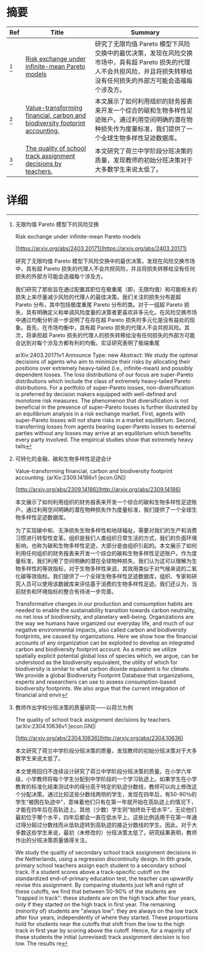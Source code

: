 # 摘要

| Ref | Title | Summary |
| --- | --- | --- |
| [^1] | [Risk exchange under infinite-mean Pareto models](https://arxiv.org/abs/2403.20171) | 研究了无限均值 Pareto 模型下风险交换中的最优决策，发现在风险交换市场中，具有超 Pareto 损失的代理人不会共担风险，并且将损失转移给没有任何损失的外部方可能会造福每个涉及方。 |
| [^2] | [Value-transforming financial, carbon and biodiversity footprint accounting.](http://arxiv.org/abs/2309.14186) | 本文展示了如何利用组织的财务报表来开发一个综合的碳和生物多样性足迹账户。通过利用空间明确的潜在物种损失作为度量标准，我们提供了一个全球生物多样性足迹数据库。 |
| [^3] | [The quality of school track assignment decisions by teachers.](http://arxiv.org/abs/2304.10636) | 本文研究了荷兰中学阶段分班决策的质量，发现教师的初始分班决策对于大多数学生来说太低了。 |

# 详细

[^1]: 无限均值 Pareto 模型下的风险交换

    Risk exchange under infinite-mean Pareto models

    [https://arxiv.org/abs/2403.20171](https://arxiv.org/abs/2403.20171)

    研究了无限均值 Pareto 模型下风险交换中的最优决策，发现在风险交换市场中，具有超 Pareto 损失的代理人不会共担风险，并且将损失转移给没有任何损失的外部方可能会造福每个涉及方。

    

    我们研究了那些旨在通过配置其职位在极重尾（即，无限均值）和可能相关的损失上来尽量减少风险的代理人的最佳决策。我们关注的损失分布是超 Pareto 分布，其中包括极度重尾 Pareto 分布的类。对于一组超 Pareto 损失，具有明确定义和单调风险度量的决策者更喜欢非多元化。在风险交换市场中通过均衡分析进一步说明了在存在超 Pareto 损失时多元化是没有益处的现象。首先，在市场均衡中，具有超 Pareto 损失的代理人不会共担风险。其次，将承担超 Pareto 损失的代理人的损失转移给没有任何损失的外部方可能会达到对每个涉及方都有利的均衡。实证研究表明了极端重尾

    arXiv:2403.20171v1 Announce Type: new  Abstract: We study the optimal decisions of agents who aim to minimize their risks by allocating their positions over extremely heavy-tailed (i.e., infinite-mean) and possibly dependent losses. The loss distributions of our focus are super-Pareto distributions which include the class of extremely heavy-tailed Pareto distributions. For a portfolio of super-Pareto losses, non-diversification is preferred by decision makers equipped with well-defined and monotone risk measures. The phenomenon that diversification is not beneficial in the presence of super-Pareto losses is further illustrated by an equilibrium analysis in a risk exchange market. First, agents with super-Pareto losses will not share risks in a market equilibrium. Second, transferring losses from agents bearing super-Pareto losses to external parties without any losses may arrive at an equilibrium which benefits every party involved. The empirical studies show that extremely heavy tails
    
[^2]: 可转化的金融、碳和生物多样性足迹会计

    Value-transforming financial, carbon and biodiversity footprint accounting. (arXiv:2309.14186v1 [econ.GN])

    [http://arxiv.org/abs/2309.14186](http://arxiv.org/abs/2309.14186)

    本文展示了如何利用组织的财务报表来开发一个综合的碳和生物多样性足迹账户。通过利用空间明确的潜在物种损失作为度量标准，我们提供了一个全球生物多样性足迹数据库。

    

    为了实现碳中和、无净损失生物多样性和地球福祉，需要对我们的生产和消费习惯进行转型性变革。组织是我们人类组织日常生活的方式，我们的负面环境影响，也称为碳和生物多样性足迹，大部分是由组织引起的。本文展示了如何利用任何组织的财务报表来开发一个综合的碳和生物多样性足迹账户。作为度量标准，我们利用了空间明确的潜在全球物种损失，我们认为这可以理解为生物多样性的等效指标，对于生物多样性来说，其效用类似于对气候来说的二氧化碳等效指标。我们提供了一个全球生物多样性足迹数据库，组织、专家和研究人员可以使用该数据库来评估基于消费的生物多样性足迹。我们还认为，当前财务和环境指标的整合有待进一步完善。

    Transformative changes in our production and consumption habits are needed to enable the sustainability transition towards carbon neutrality, no net loss of biodiversity, and planetary well-being. Organizations are the way we humans have organized our everyday life, and much of our negative environmental impacts, also called carbon and biodiversity footprints, are caused by organizations. Here we show how the financial accounts of any organization can be exploited to develop an integrated carbon and biodiversity footprint account. As a metric we utilize spatially explicit potential global loss of species which, we argue, can be understood as the biodiversity equivalent, the utility of which for biodiversity is similar to what carbon dioxide equivalent is for climate. We provide a global Biodiversity Footprint Database that organizations, experts and researchers can use to assess consumption-based biodiversity footprints. We also argue that the current integration of financial and envir
    
[^3]: 教师作出学校分班决策的质量研究——以荷兰为例

    The quality of school track assignment decisions by teachers. (arXiv:2304.10636v1 [econ.GN])

    [http://arxiv.org/abs/2304.10636](http://arxiv.org/abs/2304.10636)

    本文研究了荷兰中学阶段分班决策的质量，发现教师的初始分班决策对于大多数学生来说太低了。

    

    本文使用回归不连续设计研究了荷兰中学阶段分班决策的质量。在小学六年级，小学教师将每个学生分配到中学阶段的一个学习轨迹上。如果学生在小学教育的标准化结束测试中的得分高于特定的轨迹分数线，教师可以向上修改这个分配决策。通过比较这些分数线两侧的学生，发现在四年后，有50-90％的学生“被困在轨迹中”，意味着他们只有在第一年就开始在高轨迹上的情况下，才能在四年后在高轨迹上。其他（少数）学生则“始终处于低水平”，无论他们最初位于哪个水平，四年后都会一直在低水平上。这些比例适用于在第一年通过得分超过分数线而从低轨迹转到高轨迹的接近分数线的学生。因此，对于大多数这些学生来说，最初（未修改的）分班决策太低了。研究结果表明，教师作出的分班决策质量值得关注。

    We study the quality of secondary school track assignment decisions in the Netherlands, using a regression discontinuity design. In 6th grade, primary school teachers assign each student to a secondary school track. If a student scores above a track-specific cutoff on the standardized end-of-primary education test, the teacher can upwardly revise this assignment. By comparing students just left and right of these cutoffs, we find that between 50-90% of the students are "trapped in track": these students are on the high track after four years, only if they started on the high track in first year. The remaining (minority of) students are "always low": they are always on the low track after four years, independently of where they started. These proportions hold for students near the cutoffs that shift from the low to the high track in first year by scoring above the cutoff. Hence, for a majority of these students the initial (unrevised) track assignment decision is too low. The results re
    

